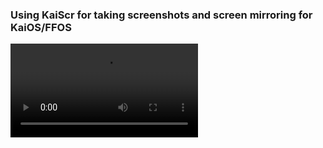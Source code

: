 ### Using KaiScr for taking screenshots and screen mirroring for KaiOS/FFOS
<video src="using-kailive-and-kaiscr.mkv">
